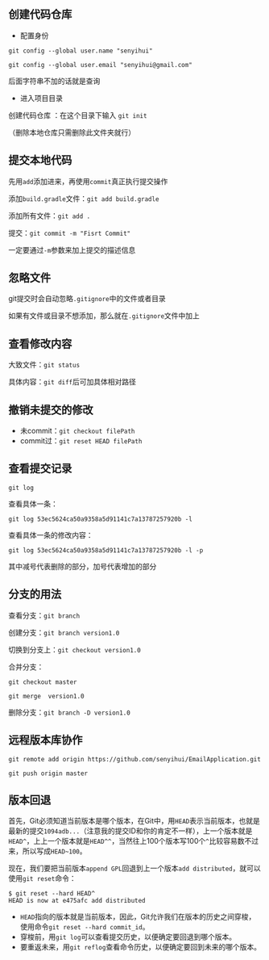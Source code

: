 ## 创建代码仓库

* 配置身份

`git config --global user.name "senyihui"`

`git config --global user.email "senyihui@gmail.com"`

后面字符串不加的话就是查询

* 进入项目目录

创建代码仓库 ：在这个目录下输入   `git init`

（删除本地仓库只需删除此文件夹就行）

## 提交本地代码

先用`add`添加进来，再使用`commit`真正执行提交操作

添加`build.gradle`文件：`git add build.gradle`

添加所有文件：`git add .`

提交：`git commit -m "Fisrt Commit"`

一定要通过`-m`参数来加上提交的描述信息

## 忽略文件

git提交时会自动忽略`.gitignore`中的文件或者目录

如果有文件或目录不想添加，那么就在`.gitignore`文件中加上

## 查看修改内容

大致文件：`git status`

具体内容：`git diff`后可加具体相对路径

## 撤销未提交的修改

* 未commit：`git checkout filePath`
* commit过：`git reset HEAD filePath`

## 查看提交记录

`git log`

查看具体一条：

`git log 53ec5624ca50a9358a5d91141c7a13787257920b -l`

查看具体一条的修改内容：

`git log 53ec5624ca50a9358a5d91141c7a13787257920b -l -p`

其中减号代表删除的部分，加号代表增加的部分

## 分支的用法

查看分支：`git branch`

创建分支：`git branch version1.0`

切换到分支上：`git checkout version1.0`

合并分支：

`git checkout master`

`git merge  version1.0`

删除分支：`git branch -D version1.0`

## 远程版本库协作

`git remote add origin https://github.com/senyihui/EmailApplication.git`

`git push origin master`

## 版本回退

首先，Git必须知道当前版本是哪个版本，在Git中，用`HEAD`表示当前版本，也就是最新的提交`1094adb...`（注意我的提交ID和你的肯定不一样），上一个版本就是`HEAD^`，上上一个版本就是`HEAD^^`，当然往上100个版本写100个`^`比较容易数不过来，所以写成`HEAD~100`。

现在，我们要把当前版本`append GPL`回退到上一个版本`add distributed`，就可以使用`git reset`命令：

```
$ git reset --hard HEAD^
HEAD is now at e475afc add distributed
```

- `HEAD`指向的版本就是当前版本，因此，Git允许我们在版本的历史之间穿梭，使用命令`git reset --hard commit_id`。
- 穿梭前，用`git log`可以查看提交历史，以便确定要回退到哪个版本。
- 要重返未来，用`git reflog`查看命令历史，以便确定要回到未来的哪个版本。

